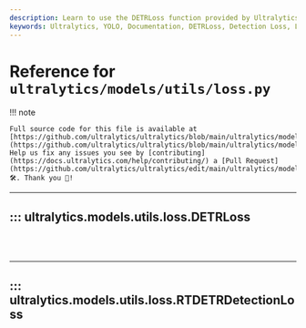 ```yaml
---
description: Learn to use the DETRLoss function provided by Ultralytics YOLO. Understand how to utilize loss in RTDETR detection models to improve accuracy.
keywords: Ultralytics, YOLO, Documentation, DETRLoss, Detection Loss, Loss function, DETR, RTDETR Detection Models
---
```


# Reference for `ultralytics/models/utils/loss.py`

!!! note

    Full source code for this file is available at [https://github.com/ultralytics/ultralytics/blob/main/ultralytics/models/utils/loss.py](https://github.com/ultralytics/ultralytics/blob/main/ultralytics/models/utils/loss.py). Help us fix any issues you see by [contributing](https://docs.ultralytics.com/help/contributing/) a [Pull Request](https://github.com/ultralytics/ultralytics/edit/main/ultralytics/models/utils/loss.py) 🛠️. Thank you 🙏!

---
## ::: ultralytics.models.utils.loss.DETRLoss
<br><br>

---
## ::: ultralytics.models.utils.loss.RTDETRDetectionLoss
<br><br>
